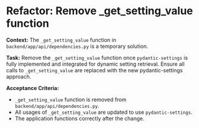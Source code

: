 # Refactor: Remove _get_setting_value function

**Context:**
The `_get_setting_value` function in `backend/app/api/dependencies.py` is a temporary solution.

**Task:**
Remove the `_get_setting_value` function once `pydantic-settings` is fully implemented and integrated for dynamic setting retrieval. Ensure all calls to `_get_setting_value` are replaced with the new pydantic-settings approach.

**Acceptance Criteria:**
- `_get_setting_value` function is removed from `backend/app/api/dependencies.py`.
- All usages of `_get_setting_value` are updated to use `pydantic-settings`.
- The application functions correctly after the change.

